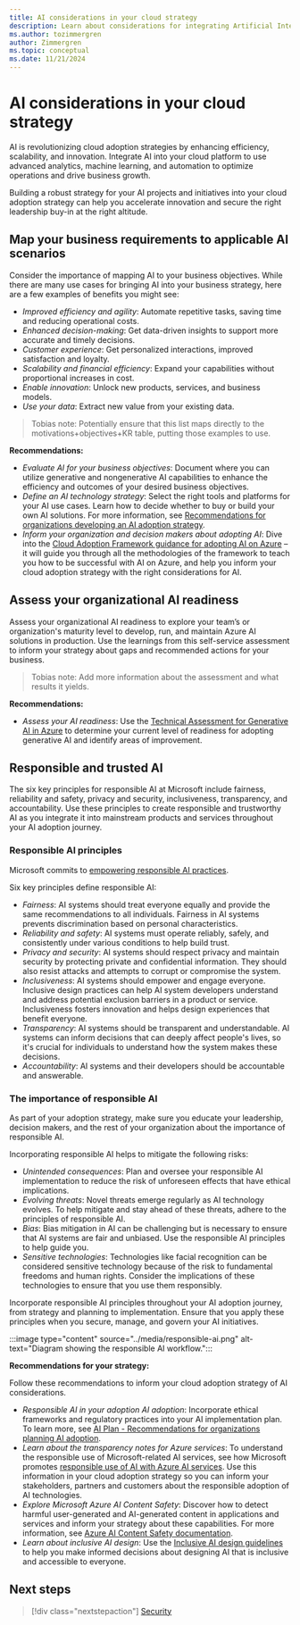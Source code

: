 ```yaml
---
title: AI considerations in your cloud strategy
description: Learn about considerations for integrating Artificial Intelligence (AI) into your cloud adoption strategy. 
ms.author: tozimmergren
author: Zimmergren
ms.topic: conceptual
ms.date: 11/21/2024
---
```


# AI considerations in your cloud strategy

AI is revolutionizing cloud adoption strategies by enhancing efficiency, scalability, and innovation. Integrate AI into your cloud platform to use advanced analytics, machine learning, and automation to optimize operations and drive business growth.

Building a robust strategy for your AI projects and initiatives into your cloud adoption strategy can help you accelerate innovation and secure the right leadership buy-in at the right altitude.

## Map your business requirements to applicable AI scenarios

Consider the importance of mapping AI to your business objectives. While there are many use cases for bringing AI into your business strategy, here are a few examples of benefits you might see:

- *Improved efficiency and agility*: Automate repetitive tasks, saving time and reducing operational costs.
- *Enhanced decision-making*: Get data-driven insights to support more accurate and timely decisions.
- *Customer experience*: Get personalized interactions, improved satisfaction and loyalty.
- *Scalability and financial efficiency*: Expand your capabilities without proportional increases in cost.
- *Enable innovation*: Unlock new products, services, and business models.
- *Use your data*: Extract new value from your existing data.

> Tobias note: Potentially ensure that this list maps directly to the motivations+objectives+KR table, putting those examples to use.

**Recommendations:**

- *Evaluate AI for your business objectives*: Document where you can utilize generative and nongenerative AI capabilities to enhance the efficiency and outcomes of your desired business objectives.
- *Define an AI technology strategy*: Select the right tools and platforms for your AI use cases. Learn how to decide whether to buy or build your own AI solutions. For more information, see [Recommendations for organizations developing an AI adoption strategy](../../scenarios/ai/strategy.md).
- *Inform your organization and decision makers about adopting AI*: Dive into the [Cloud Adoption Framework guidance for adopting AI on Azure](../../scenarios/ai/index.md) – it will guide you through all the methodologies of the framework to teach you how to be successful with AI on Azure, and help you inform your cloud adoption strategy with the right considerations for AI.

## Assess your organizational AI readiness

Assess your organizational AI readiness to explore your team’s or organization's maturity level to develop, run, and maintain Azure AI solutions in production. Use the learnings from this self-service assessment to inform your strategy about gaps and recommended actions for your business.

> Tobias note: Add more information about the assessment and what results it yields.

**Recommendations:**

- *Assess your AI readiness*: Use the [Technical Assessment for Generative AI in Azure](/assessments/443670b4-11d1-4dd7-8128-b2bdb7a2bf2f/) to determine your current level of readiness for adopting generative AI and identify areas of improvement.

## Responsible and trusted AI

The six key principles for responsible AI at Microsoft include fairness, reliability and safety, privacy and security, inclusiveness, transparency, and accountability. Use these principles to create responsible and trustworthy AI as you integrate it into mainstream products and services throughout your AI adoption journey.

### Responsible AI principles

Microsoft commits to [empowering responsible AI practices](https://www.microsoft.com/ai/responsible-ai).

Six key principles define responsible AI:

- *Fairness*: AI systems should treat everyone equally and provide the same recommendations to all individuals. Fairness in AI systems prevents discrimination based on personal characteristics.
- *Reliability and safety*: AI systems must operate reliably, safely, and consistently under various conditions to help build trust.
- *Privacy and security*: AI systems should respect privacy and maintain security by protecting private and confidential information. They should also resist attacks and attempts to corrupt or compromise the system.
- *Inclusiveness*: AI systems should empower and engage everyone. Inclusive design practices can help AI system developers understand and address potential exclusion barriers in a product or service. Inclusiveness fosters innovation and helps design experiences that benefit everyone.
- *Transparency*: AI systems should be transparent and understandable. AI systems can inform decisions that can deeply affect people's lives, so it's crucial for individuals to understand how the system makes these decisions.
- *Accountability*: AI systems and their developers should be accountable and answerable.

### The importance of responsible AI

As part of your adoption strategy, make sure you educate your leadership, decision makers, and the rest of your organization about the importance of responsible AI.

Incorporating responsible AI helps to mitigate the following risks:

- *Unintended consequences*: Plan and oversee your responsible AI implementation to reduce the risk of unforeseen effects that have ethical implications.
- *Evolving threats*: Novel threats emerge regularly as AI technology evolves. To help mitigate and stay ahead of these threats, adhere to the principles of responsible AI.
- *Bias*: Bias mitigation in AI can be challenging but is necessary to ensure that AI systems are fair and unbiased. Use the responsible AI principles to help guide you.
- *Sensitive technologies*: Technologies like facial recognition can be considered sensitive technology because of the risk to fundamental freedoms and human rights. Consider the implications of these technologies to ensure that you use them responsibly.

Incorporate responsible AI principles throughout your AI adoption journey, from strategy and planning to implementation. Ensure that you apply these principles when you secure, manage, and govern your AI initiatives.

:::image type="content" source="../media/responsible-ai.png" alt-text="Diagram showing the responsible AI workflow.":::

**Recommendations for your strategy:**

Follow these recommendations to inform your cloud adoption strategy of AI considerations.

- *Responsible AI in your adoption AI adoption*: Incorporate ethical frameworks and regulatory practices into your AI implementation plan. To learn more, see [AI Plan - Recommendations for organizations planning AI adoption](../../scenarios/ai/plan.md#implement-responsible-ai).
- *Learn about the transparency notes for Azure services*: To understand the responsible use of Microsoft-related AI services, see how Microsoft promotes [responsible use of AI with Azure AI services](/azure/ai-services/responsible-use-of-ai-overview). Use this information in your cloud adoption strategy so you can inform your stakeholders, partners and customers about the responsible adoption of AI technologies.
- *Explore Microsoft Azure AI Content Safety*: Discover how to detect harmful user-generated and AI-generated content in applications and services and inform your strategy about these capabilities. For more information, see [Azure AI Content Safety documentation](/azure/ai-services/content-safety/).
- *Learn about inclusive AI design*: Use the [Inclusive AI design guidelines](https://inclusive.microsoft.design/tools-and-activities/InPursuitofInclusiveAI.pdf) to help you make informed decisions about designing AI that is inclusive and accessible to everyone.

## Next steps

> [!div class="nextstepaction"]
> [Security](security.md)
